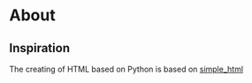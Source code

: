 # About

## Inspiration

The creating of HTML based on Python is based on [simple_html](<https://github.com/keithasaurus/simple_html>)
